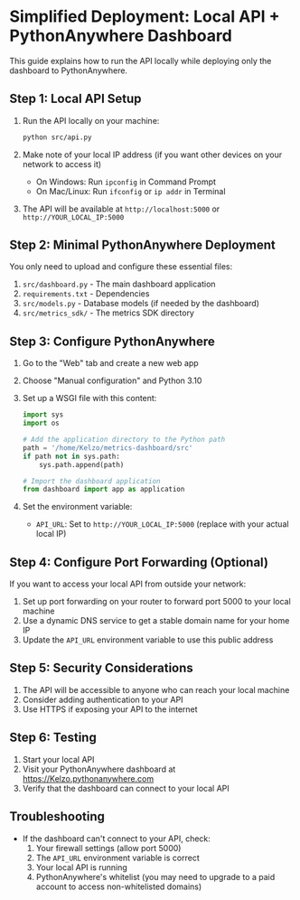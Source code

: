 # Simplified Deployment: Local API + PythonAnywhere Dashboard

This guide explains how to run the API locally while deploying only the dashboard to PythonAnywhere.

## Step 1: Local API Setup

1. Run the API locally on your machine:
   ```bash
   python src/api.py
   ```
   
2. Make note of your local IP address (if you want other devices on your network to access it)
   - On Windows: Run `ipconfig` in Command Prompt
   - On Mac/Linux: Run `ifconfig` or `ip addr` in Terminal

3. The API will be available at `http://localhost:5000` or `http://YOUR_LOCAL_IP:5000`

## Step 2: Minimal PythonAnywhere Deployment

You only need to upload and configure these essential files:

1. `src/dashboard.py` - The main dashboard application
2. `requirements.txt` - Dependencies
3. `src/models.py` - Database models (if needed by the dashboard)
4. `src/metrics_sdk/` - The metrics SDK directory

## Step 3: Configure PythonAnywhere

1. Go to the "Web" tab and create a new web app
2. Choose "Manual configuration" and Python 3.10
3. Set up a WSGI file with this content:
   ```python
   import sys
   import os
   
   # Add the application directory to the Python path
   path = '/home/Kelzo/metrics-dashboard/src'
   if path not in sys.path:
       sys.path.append(path)
   
   # Import the dashboard application
   from dashboard import app as application
   ```

4. Set the environment variable:
   - `API_URL`: Set to `http://YOUR_LOCAL_IP:5000` (replace with your actual local IP)

## Step 4: Configure Port Forwarding (Optional)

If you want to access your local API from outside your network:

1. Set up port forwarding on your router to forward port 5000 to your local machine
2. Use a dynamic DNS service to get a stable domain name for your home IP
3. Update the `API_URL` environment variable to use this public address

## Step 5: Security Considerations

1. The API will be accessible to anyone who can reach your local machine
2. Consider adding authentication to your API
3. Use HTTPS if exposing your API to the internet

## Step 6: Testing

1. Start your local API
2. Visit your PythonAnywhere dashboard at https://Kelzo.pythonanywhere.com
3. Verify that the dashboard can connect to your local API

## Troubleshooting

- If the dashboard can't connect to your API, check:
  1. Your firewall settings (allow port 5000)
  2. The `API_URL` environment variable is correct
  3. Your local API is running
  4. PythonAnywhere's whitelist (you may need to upgrade to a paid account to access non-whitelisted domains) 